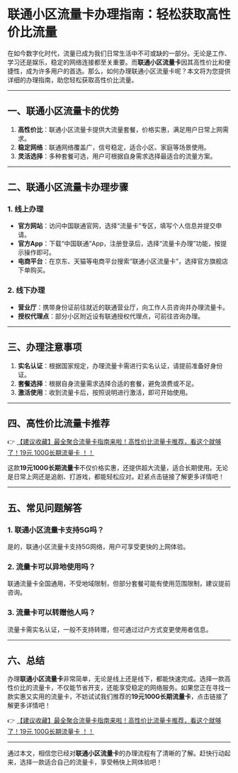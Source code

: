# 联通小区流量卡办理指南：轻松获取高性价比流量

在如今数字化时代，流量已成为我们日常生活中不可或缺的一部分。无论是工作、学习还是娱乐，稳定的网络连接都至关重要。而**联通小区流量卡**因其高性价比和便捷性，成为许多用户的首选。那么，如何办理联通小区流量卡呢？本文将为您提供详细的办理指南，助您轻松获取高性价比流量。

---

## 一、联通小区流量卡的优势

1. **高性价比**：联通小区流量卡提供大流量套餐，价格实惠，满足用户日常上网需求。  
2. **稳定网络**：联通网络覆盖广，信号稳定，适合小区、家庭等场景使用。  
3. **灵活选择**：多种套餐可选，用户可根据自身需求选择最适合的流量方案。  

---

## 二、联通小区流量卡办理步骤

### 1. 线上办理  
- **官方网站**：访问中国联通官网，选择“流量卡”专区，填写个人信息并提交申请。  
- **官方App**：下载“中国联通”App，注册登录后，选择“流量卡办理”功能，按提示操作即可。  
- **电商平台**：在京东、天猫等电商平台搜索“联通小区流量卡”，选择官方旗舰店下单购买。  

### 2. 线下办理  
- **营业厅**：携带身份证前往就近的联通营业厅，向工作人员咨询并办理流量卡。  
- **授权代理点**：部分小区附近设有联通授权代理点，可前往咨询办理。  

---

## 三、办理注意事项

1. **实名认证**：根据国家规定，办理流量卡需进行实名认证，请提前准备好身份证。  
2. **套餐选择**：根据自身流量需求选择合适的套餐，避免浪费或不足。  
3. **激活使用**：收到流量卡后，按照说明进行激活，即可开始使用。  

---

## 四、高性价比流量卡推荐

👉 [【建议收藏】最全聚合流量卡指南来啦！高性价比流量卡推荐，看这个就够了！19元 100G长期流量卡 ！！](https://bit.ly/Liuliangka)  

这款**19元100G长期流量卡**不仅价格实惠，还提供超大流量，适合长期使用。无论是日常上网还是追剧、打游戏，都能轻松应对。赶紧点击链接了解更多详情吧！  

---

## 五、常见问题解答

### 1. 联通小区流量卡支持5G吗？  
是的，联通小区流量卡支持5G网络，用户可享受更快的上网体验。  

### 2. 流量卡可以异地使用吗？  
联通流量卡全国通用，不受地域限制，但部分套餐可能有使用范围限制，建议提前咨询。  

### 3. 流量卡可以转赠他人吗？  
流量卡需实名认证，一般不支持转赠，但可通过过户方式变更使用者信息。  

---

## 六、总结

办理**联通小区流量卡**非常简单，无论是线上还是线下，都能快速完成。选择一款高性价比的流量卡，不仅能节省开支，还能享受稳定的网络服务。如果您正在寻找一款实惠又实用的流量卡，不妨试试我们推荐的**19元100G长期流量卡**，点击链接了解更多详情吧！  

👉 [【建议收藏】最全聚合流量卡指南来啦！高性价比流量卡推荐，看这个就够了！19元 100G长期流量卡 ！！](https://bit.ly/Liuliangka)  

---

通过本文，相信您已经对**联通小区流量卡**的办理流程有了清晰的了解。赶快行动起来，选择一款适合自己的流量卡，享受畅快上网体验吧！